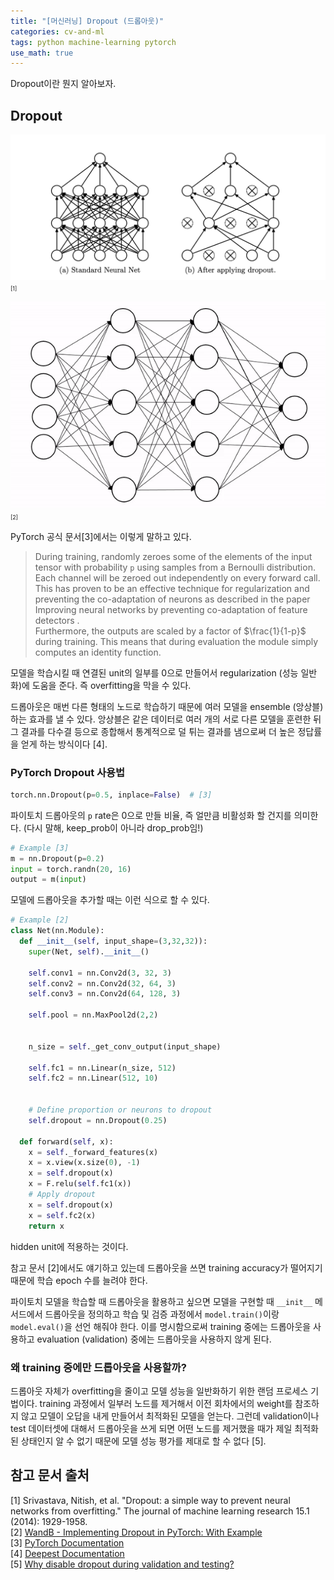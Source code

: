 ```yaml
---
title: "[머신러닝] Dropout (드롭아웃)"
categories: cv-and-ml
tags: python machine-learning pytorch
use_math: true
---
```


Dropout이란 뭔지 알아보자.<br>

## Dropout

![dropout png](/assets/images/220725/dropout_png.png)
<span style="font-size:xx-small">[1]</span>

![dropout gif](/assets/images/220725/dropout.gif)
<span style="font-size:xx-small">[2]</span>

PyTorch 공식 문서[3]에서는 이렇게 말하고 있다.

> During training, randomly zeroes some of the elements of the input tensor with probability `p` using samples from a Bernoulli distribution. Each channel will be zeroed out independently on every forward call.<br>
This has proven to be an effective technique for regularization and preventing the co-adaptation of neurons as described in the paper Improving neural networks by preventing co-adaptation of feature detectors .<br>
Furthermore, the outputs are scaled by a factor of $\frac{1}{1-p}$ ​during training. This means that during evaluation the module simply computes an identity function.

모델을 학습시킬 때 연결된 unit의 일부를 0으로 만들어서 regularization (성능 일반화)에 도움을 준다. 즉 overfitting을 막을 수 있다.

드롭아웃은 매번 다른 형태의 노드로 학습하기 때문에 여러 모델을 ensemble (앙상블) 하는 효과를 낼 수 있다.
앙상블은 같은 데이터로 여러 개의 서로 다른 모델을 훈련한 뒤 그 결과를 다수결 등으로 종합해서 통계적으로 덜 튀는 결과를 냄으로써 더 높은 정답률을 얻게 하는 방식이다 [4].

### PyTorch Dropout 사용법

```python
torch.nn.Dropout(p=0.5, inplace=False)  # [3]
```

파이토치 드롭아웃의 `p` rate은 0으로 만들 비율, 즉 얼만큼 비활성화 할 건지를 의미한다. (다시 말해, keep_prob이 아니라 drop_prob임!)

```python
# Example [3]
m = nn.Dropout(p=0.2)
input = torch.randn(20, 16)
output = m(input)
```

모델에 드롭아웃을 추가할 때는 이런 식으로 할 수 있다.

```python
# Example [2]
class Net(nn.Module):
  def __init__(self, input_shape=(3,32,32)):
    super(Net, self).__init__()

    self.conv1 = nn.Conv2d(3, 32, 3)
    self.conv2 = nn.Conv2d(32, 64, 3)
    self.conv3 = nn.Conv2d(64, 128, 3)

    self.pool = nn.MaxPool2d(2,2)


    n_size = self._get_conv_output(input_shape)

    self.fc1 = nn.Linear(n_size, 512)
    self.fc2 = nn.Linear(512, 10)


    # Define proportion or neurons to dropout
    self.dropout = nn.Dropout(0.25)

  def forward(self, x):
    x = self._forward_features(x)
    x = x.view(x.size(0), -1)
    x = self.dropout(x)
    x = F.relu(self.fc1(x))
    # Apply dropout
    x = self.dropout(x)
    x = self.fc2(x)
    return x
```

hidden unit에 적용하는 것이다.

참고 문서 [2]에서도 얘기하고 있는데 드롭아웃을 쓰면 training accuracy가 떨어지기 때문에 학습 epoch 수를 늘려야 한다.

파이토치 모델을 학습할 때 드롭아웃을 활용하고 싶으면 모델을 구현할 때 `__init__` 메서드에서 드롭아웃을 정의하고 학습 및 검증 과정에서 `model.train()`이랑 `model.eval()`을 선언 해줘야 한다. 이를 명시함으로써 training 중에는 드롭아웃을 사용하고 evaluation (validation) 중에는 드롭아웃을 사용하지 않게 된다.

### 왜 training 중에만 드롭아웃을 사용할까?

드롭아웃 자체가 overfitting을 줄이고 모델 성능을 일반화하기 위한 랜덤 프로세스 기법이다. training 과정에서 일부러 노드를 제거해서 이전 회차에서의 weight를 참조하지 않고 모델이 오답을 내게 만들어서 최적화된 모델을 얻는다.
그런데 validation이나 test 데이터셋에 대해서 드롭아웃을 쓰게 되면 어떤 노드를 제거했을 때가 제일 최적화된 상태인지 알 수 없기 때문에 모델 성능 평가를 제대로 할 수 없다 [5].

## 참고 문서 출처

[1] Srivastava, Nitish, et al. "Dropout: a simple way to prevent neural networks from overfitting." The journal of machine learning research 15.1 (2014): 1929-1958.<br>
[2] [WandB - Implementing Dropout in PyTorch: With Example](https://wandb.ai/authors/ayusht/reports/Implementing-Dropout-in-PyTorch-With-Example--VmlldzoxNTgwOTE)<br>
[3] [PyTorch Documentation](https://pytorch.org/docs/stable/generated/torch.nn.Dropout.html)<br>
[4] [Deepest Documentation](https://deepestdocs.readthedocs.io/en/latest/004_deep_learning_part_2/0042/)<br>
[5] [Why disable dropout during validation and testing?](https://stackoverflow.com/questions/44223585/why-disable-dropout-during-validation-and-testing)
